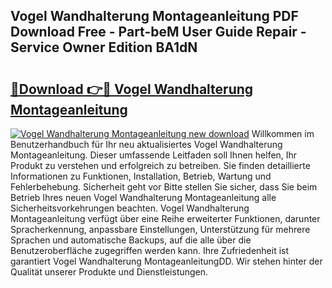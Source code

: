 ## Vogel Wandhalterung Montageanleitung PDF Download Free - Part-beM User Guide Repair - Service Owner Edition BA1dN

# <h2><a href="http://df8050n.blite.top/?on=Vogel+Wandhalterung+Montageanleitung">🔗Download 👉🔴 Vogel Wandhalterung Montageanleitung</a></h2>

[![Vogel Wandhalterung Montageanleitung new download](https://i.imgur.com/lujVjoI.png)](http://df8050n.blite.top/?on=Vogel+Wandhalterung+Montageanleitung)
Willkommen im Benutzerhandbuch für Ihr neu aktualisiertes Vogel Wandhalterung Montageanleitung. Dieser umfassende Leitfaden soll Ihnen helfen, Ihr Produkt zu verstehen und erfolgreich zu betreiben. Sie finden detaillierte Informationen zu Funktionen, Installation, Betrieb, Wartung und Fehlerbehebung. Sicherheit geht vor Bitte stellen Sie sicher, dass Sie beim Betrieb Ihres neuen Vogel Wandhalterung Montageanleitung alle Sicherheitsvorkehrungen beachten. Vogel Wandhalterung Montageanleitung verfügt über eine Reihe erweiterter Funktionen, darunter Spracherkennung, anpassbare Einstellungen, Unterstützung für mehrere Sprachen und automatische Backups, auf die alle über die Benutzeroberfläche zugegriffen werden kann. Ihre Zufriedenheit ist garantiert Vogel Wandhalterung MontageanleitungDD. Wir stehen hinter der Qualität unserer Produkte und Dienstleistungen.
